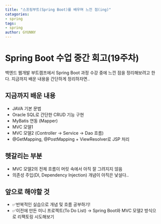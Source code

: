 ```yaml
---
title: "스프링부트(Spring Boot)를 배우며 느낀 점(ing)"
catagories:
- spring
tags:
- spring
author: GYUNNY
---
```


# Spring Boot 수업 중간 회고(19주차)
백엔드 웹개발 부트캠프에서 Spring Boot 과정 수강 중에 느낀 점을 정리해보려고 한다.
지금까지 배운 내용을 간단하게 정리하자면..

## 지금까지 배운 내용
- JAVA 기본 문법
- Oracle SQL로 간단한 CRUD 기능 구현
- MyBatis 연동 (Mapper)
- MVC 모델1
- MVC 모델2 (Controller → Service → Dao 흐름)
- @GetMapping, @PostMapping + ViewResolver로 JSP 처리

## 헷갈리는 부분
- MVC 모델2의 전체 흐름이 머릿 속에서 아직 잘 그려지지 않음
- 의존성 주입(DI, Dependency Injection) 개념이 아직은 낯설다.. 

## 앞으로 해야할 것
- ✅반복적인 실습으로 개념 및 흐름 공부하기!
- ✅이전에 만든 미니 프로젝트(To Do List)
→ Spring Boot와 MVC 모델2 방식으로 리팩토링 시도해보기
